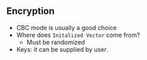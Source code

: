 ## Encryption

* CBC mode is usually a good choice
* Where does `Initalized Vector` come from?
    * Must be randomized
* Keys: it can be supplied by user.